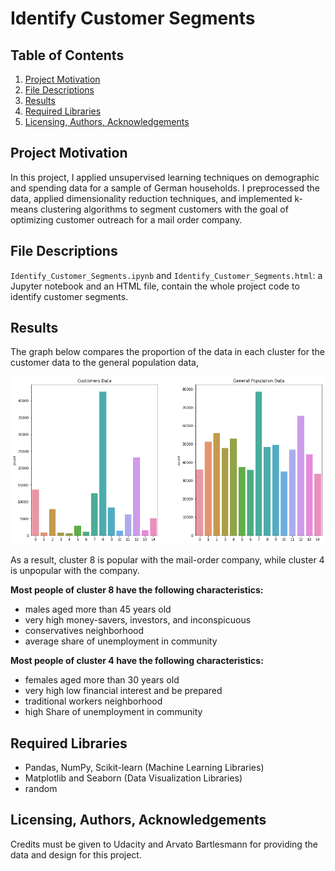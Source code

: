 # Identify Customer Segments

## Table of Contents

1. [Project Motivation](#motivation)
2. [File Descriptions](#files)
3. [Results](#results)
4. [Required Libraries](#libraries)
5. [Licensing, Authors, Acknowledgements](#acknowledgements)


## Project Motivation <a name="motivation"></a>

In this project, I applied unsupervised learning techniques on demographic 
and spending data for a sample of German households. 
I preprocessed the data, applied dimensionality reduction techniques, and 
implemented k-means clustering algorithms to segment customers with the goal of optimizing customer outreach for a mail order company.

## File Descriptions <a name="files"></a>
`Identify_Customer_Segments.ipynb` and `Identify_Customer_Segments.html`: 
a Jupyter notebook and an HTML file, contain the whole project code to identify customer segments.

## Results <a name="results"></a>
The graph below compares the proportion of the data in each cluster for the customer data to the general population data,

![the proportion of the data in each cluster for the customer data to the general population data](clusters_graph.png)

 As a result, cluster 8 is popular with the mail-order company, while cluster 4 is unpopular with the company. 
 
**Most people of cluster 8 have the following characteristics:**
- males aged more than 45 years old
- very high money-savers, investors, and inconspicuous
- conservatives neighborhood
- average share of unemployment in community

**Most people of cluster 4 have the following characteristics:**
- females aged more than 30 years old
- very high low financial interest and be prepared
- traditional workers neighborhood
- high Share of unemployment in community


## Required Libraries <a name="libraries"></a>

- Pandas, NumPy, Scikit-learn (Machine Learning Libraries)
- Matplotlib and Seaborn (Data Visualization Libraries)
- random


## Licensing, Authors, Acknowledgements <a name="acknowledgements"></a>
Credits must be given to Udacity and Arvato Bartlesmann for providing the data and design for this project.
